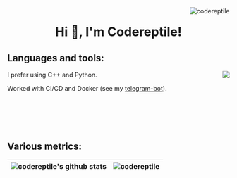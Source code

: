 <img align="right" src="https://komarev.com/ghpvc/?username=codereptile&label=Profile%20views&color=0e75b6&style=flat" alt="codereptile" />
<h1 align="center">Hi 👋, I'm Codereptile!</h1> 

## Languages and tools:
<img align="right" src="https://github-readme-stats.vercel.app/api/top-langs/?username=codereptile&layout=compact&theme=aura&hide_border=true"/>
I prefer using C++ and Python.

Worked with CI/CD and Docker (see my [telegram-bot](https://github.com/codereptile/codereptile_cryptography_bot)).

<br/><br/>
<br/><br/>







## Various metrics:

| <img align="center" src="https://github-readme-stats.vercel.app/api?username=codereptile&show_icons=true&include_all_commits=true&theme=aura&hide_border=true" alt="codereptile's github stats"/>| <img align="center" src="https://github-readme-streak-stats.herokuapp.com/?user=codereptile&" alt="codereptile" /> |
| ------------- | ------------- |


